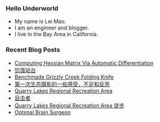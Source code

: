### Hello Underworld

- My name is Lei Mao.
- I am an engineer and blogger.
- I live in the Bay Area in California.


### Recent Blog Posts

<!-- BLOG-POST-LIST:START -->
- [Computing Hessian Matrix Via Automatic Differentiation](https://leimao.github.io/blog/Compute-Hessian-Automatic-Differentiation/)
- [饥饿站台](https://leimao.github.io/essay/%E9%A5%A5%E9%A5%BF%E7%AB%99%E5%8F%B0-The-Platform/)
- [Benchmade Grizzly Creek Folding Knife](https://leimao.github.io/blog/Benchmade-Grizzly-Creek-15062/)
- [第一次生态摄影的一些感受、不足和反思](https://leimao.github.io/essay/%E7%AC%AC%E4%B8%80%E6%AC%A1%E7%94%9F%E6%80%81%E6%91%84%E5%BD%B1%E7%9A%84%E4%B8%80%E4%BA%9B%E6%84%9F%E5%8F%97%E4%B8%8D%E8%B6%B3%E5%92%8C%E5%8F%8D%E6%80%9D/)
- [Quarry Lakes Regional Recreation Area](https://leimao.github.io/photography/Quarry-Lakes-Regional-Recreation-Area-2025-05-17/)
- [目击者](https://leimao.github.io/essay/%E7%9B%AE%E5%87%BB%E8%80%85-Who-Killed-Cock-Robin-2017/)
- [Quarry Lakes Regional Recreation Area 徒步](https://leimao.github.io/life/Quarry-Lakes-Regional-Recreation-Area-2025-05-17/)
- [Optimal Brain Surgeon](https://leimao.github.io/blog/Optimal-Brain-Surgeon/)
<!-- BLOG-POST-LIST:END -->
